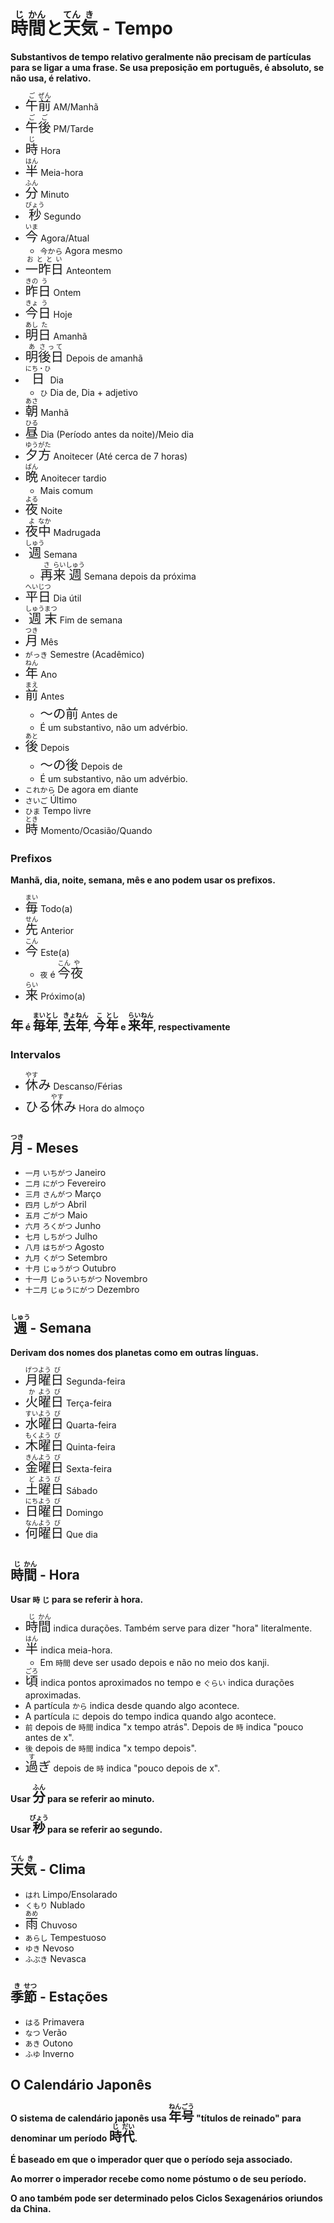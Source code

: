 # <ruby>時<rt>じ</rt>間<rt>かん</rt></ruby>と<ruby>天<rt>てん</rt>気<rt>き</rt></ruby> - Tempo

**Substantivos de tempo relativo geralmente não precisam de partículas para se ligar a uma frase. Se usa preposição em português, é absoluto, se não usa, é relativo.**

-   <font size="5"><code><ruby>午<rt>ご</rt>前<rt>ぜん</rt></ruby></code></font> AM/Manhã
-   <font size="5"><code><ruby>午<rt>ご</rt>後<rt>ご</rt></ruby></code></font> PM/Tarde
-   <font size="5"><code><ruby>時<rt>じ</rt></ruby></code></font> Hora
-   <font size="5"><code><ruby>半<rt>はん</rt></ruby></code></font> Meia-hora
-   <font size="5"><code><ruby>分<rt>ふん</rt></ruby></code></font> Minuto
-   <font size="5"><code><ruby>秒<rt>びょう</rt></ruby></code></font> Segundo
-   <font size="5"><code><ruby>今<rt>いま</rt></ruby></code></font> Agora/Atual
    -   `今から` Agora mesmo
-   <font size="5"><code><ruby>一昨日<rt>おととい</rt></ruby></code></font> Anteontem
-   <font size="5"><code><ruby>昨<rt>きの</rt>日<rt>う</rt></ruby></code></font> Ontem
-   <font size="5"><code><ruby>今<rt>きょ</rt>日<rt>う</rt></ruby></code></font> Hoje
-   <font size="5"><code><ruby>明<rt>あし</rt>日<rt>た</rt></ruby></code></font> Amanhã
-   <font size="5"><code><ruby>明<rt>あ</rt>後日<rt>さって</rt></ruby></code></font> Depois de amanhã
-   <font size="5"><code><ruby>日<rt>にち・ひ</rt></ruby></code></font> Dia
    -   `ひ` Dia de, Dia + adjetivo
-   <font size="5"><code><ruby>朝<rt>あさ</rt></ruby></code></font> Manhã
-   <font size="5"><code><ruby>昼<rt>ひる</rt></ruby></code></font> Dia (Período antes da noite)/Meio dia
-   <font size="5"><code><ruby>夕<rt>ゆう</rt>方<rt>がた</rt></ruby></code></font> Anoitecer (Até cerca de 7 horas)
-   <font size="5"><code><ruby>晩<rt>ばん</rt></ruby></code></font> Anoitecer tardio
    -   Mais comum
-   <font size="5"><code><ruby>夜<rt>よる</rt></ruby></code></font> Noite
-   <font size="5"><code><ruby>夜<rt>よ</rt>中<rt>なか</rt></ruby></code></font> Madrugada
-   <font size="5"><code><ruby>週<rt>しゅう</rt></ruby></code></font> Semana
    -   <font size="5"><code><ruby>再<rt>さ</rt>来<rt>らい</rt>週<rt>しゅう</rt></ruby></code></font> Semana depois da próxima
-   <font size="5"><code><ruby>平<rt>へい</rt>日<rt>じつ</rt></ruby></code></font> Dia útil
-   <font size="5"><code><ruby>週<rt>しゅう</rt>末<rt>まつ</rt></ruby></code></font> Fim de semana
-   <font size="5"><code><ruby>月<rt>つき</rt></ruby></code></font> Mês
-   `がっき` Semestre (Acadêmico)
-   <font size="5"><code><ruby>年<rt>ねん</rt></ruby></code></font> Ano
-   <font size="5"><code><ruby>前<rt>まえ</rt></ruby></code></font> Antes
    -   <font size="5"><code><ruby>～の前</ruby></code></font> Antes de
    -   É um substantivo, não um advérbio.
-   <font size="5"><code><ruby>後<rt>あと</rt></ruby></code></font> Depois
    -   <font size="5"><code><ruby>～の後</ruby></code></font> Depois de
    -   É um substantivo, não um advérbio.
-   `これから` De agora em diante
-   `さいご` Último
-   `ひま` Tempo livre
-   <font size="5"><code><ruby>時<rt>とき</rt></ruby></code></font> Momento/Ocasião/Quando

### Prefixos

**Manhã, dia, noite, semana, mês e ano podem usar os prefixos.**

-   <font size="5"><code><ruby>毎<rt>まい</rt></ruby></code></font> Todo(a)
-   <font size="5"><code><ruby>先<rt>せん</rt></ruby></code></font> Anterior
-   <font size="5"><code><ruby>今<rt>こん</rt></ruby></code></font> Este(a)
    -   `夜` é <font size="5"><code><ruby>今<rt>こん</rt>夜<rt>や</rt></ruby></code></font>
-   <font size="5"><code><ruby>来<rt>らい</rt></ruby></code></font> Próximo(a)

**<font size=5>`年`</font> é <font size="5"><code><ruby>毎<rt>まい</rt>年<rt>とし</rt></ruby></code></font>, <font size="5"><code><ruby>去<rt>きょ</rt>年<rt>ねん</rt></ruby></code></font>, <font size="5"><code><ruby>今<rt>こ</rt>年<rt>とし</rt></ruby></code></font> e <font size="5"><code><ruby>来<rt>らい</rt>年<rt>ねん</rt></ruby></code></font>, respectivamente**

### Intervalos

-   <font size="5"><code><ruby>休<rt>やす</rt></ruby>み</code></font> Descanso/Férias
-   <font size="5"><code>ひる<ruby>休<rt>やす</rt></ruby>み</code></font> Hora do almoço

## <ruby>月<rt>つき</rt></ruby> - Meses

-   `一月` `いちがつ` Janeiro
-   `二月` `にがつ` Fevereiro
-   `三月` `さんがつ` Março
-   `四月` `しがつ` Abril
-   `五月` `ごがつ` Maio
-   `六月` `ろくがつ` Junho
-   `七月` `しちがつ` Julho
-   `八月` `はちがつ` Agosto
-   `九月` `くがつ` Setembro
-   `十月` `じゅうがつ` Outubro
-   `十一月` `じゅういちがつ` Novembro
-   `十二月` `じゅうにがつ` Dezembro

## <ruby>週<rt>しゅう</rt></ruby> - Semana

**Derivam dos nomes dos planetas como em outras línguas.**

-   <font size="5"><code><ruby>月<rt>げつ</rt>曜<rt>よう</rt>日<rt>び</rt></ruby></code></font> Segunda-feira
-   <font size="5"><code><ruby>火<rt>か</rt>曜<rt>よう</rt>日<rt>び</rt></ruby></code></font> Terça-feira
-   <font size="5"><code><ruby>水<rt>すい</rt>曜<rt>よう</rt>日<rt>び</rt></ruby></code></font> Quarta-feira
-   <font size="5"><code><ruby>木<rt>もく</rt>曜<rt>よう</rt>日<rt>び</rt></ruby></code></font> Quinta-feira
-   <font size="5"><code><ruby>金<rt>きん</rt>曜<rt>よう</rt>日<rt>び</rt></ruby></code></font> Sexta-feira
-   <font size="5"><code><ruby>土<rt>ど</rt>曜<rt>よう</rt>日<rt>び</rt></ruby></code></font> Sábado
-   <font size="5"><code><ruby>日<rt>にち</rt>曜<rt>よう</rt>日<rt>び</rt></ruby></code></font> Domingo
-   <font size="5"><code><ruby>何<rt>なん</rt>曜<rt>よう</rt>日<rt>び</rt></ruby></code></font> Que dia

## <ruby>時<rt>じ</rt>間<rt>かん</rt></ruby> - Hora

**Usar `時` `じ` para se referir à hora.**

-   <font size="5"><code><ruby>時<rt>じ</rt>間<rt>かん</rt></ruby></code></font> indica durações. Também serve para dizer "hora" literalmente.
-   <font size="5"><code><ruby>半<rt>はん</rt></ruby></code></font> indica meia-hora.
    -   Em `時間` deve ser usado depois e não no meio dos kanji.
-   <font size="5"><code><ruby>頃<rt>ごろ</rt></ruby></code></font> indica pontos aproximados no tempo e `ぐらい` indica durações aproximadas.
-   A partícula `から` indica desde quando algo acontece.
-   A partícula `に` depois do tempo indica quando algo acontece.
-   `前` depois de `時間` indica "x tempo atrás". Depois de `時` indica "pouco antes de x".
-   `後` depois de `時間` indica "x tempo depois".
-   <font size="5"><code><ruby>過<rt>す</rt></ruby>ぎ</code></font> depois de `時` indica "pouco depois de x".

**Usar <font size="5"><code><ruby>分<rt>ふん</rt></ruby></code></font> para se referir ao minuto.**

**Usar <font size="5"><code><ruby>秒<rt>びょう</rt></ruby></code></font> para se referir ao segundo.**

## <ruby>天<rt>てん</rt>気<rt>き</rt></ruby> - Clima

-   `はれ` Limpo/Ensolarado
-   `くもり` Nublado
-   <font size="5"><code><ruby>雨<rt>あめ</rt></ruby></code></font> Chuvoso
-   `あらし` Tempestuoso
-   `ゆき` Nevoso
-   `ふぶき` Nevasca

## <ruby>季<rt>き</rt>節<rt>せつ</rt></ruby> - Estações

-   `はる` Primavera
-   `なつ` Verão
-   `あき` Outono
-   `ふゆ` Inverno

## O Calendário Japonês

**O sistema de calendário japonês usa <font size="5"><code><ruby>年<rt>ねん</rt>号<rt>ごう</rt></ruby></code></font> "títulos de reinado" para denominar um período <font size="5"><code><ruby>時<rt>じ</rt>代<rt>だい</rt></ruby></code></font>.**

**É baseado em que o imperador quer que o período seja associado.**

**Ao morrer o imperador recebe como nome póstumo o de seu período.**

**O ano também pode ser determinado pelos Ciclos Sexagenários oriundos da China.**
